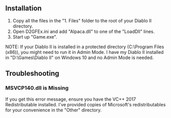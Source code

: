 ## Installation

1. Copy all the files in the "1. Files" folder to the root of your Diablo II directory.
2. Open D2GFEx.ini and add "Alpaca.dll" to one of the "LoadDll" lines.
3. Start up "Game.exe".

NOTE: If your Diablo II is installed in a protected directory
(C:\Program Files (x86)\), you might need to run it in Admin Mode.
I have my Diablo II installed in "D:\Games\Diablo II\" on Windows 10
and no Admin Mode is needed.

## Troubleshooting

### MSVCP140.dll is Missing

If you get this error message, ensure you have the VC++ 2017 Redistributable
installed. I've provided copies of Microsoft's redistributables for your
convenience in the "Other" directory.
